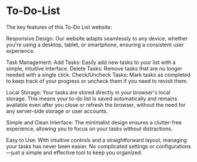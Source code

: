 ﻿# To-Do-List
The key features of this To-Do List website:

Responsive Design: Our website adapts seamlessly to any device, whether you're using a desktop, tablet, or smartphone, ensuring a consistent user experience.

Task Management:
Add Tasks: Easily add new tasks to your list with a simple, intuitive interface.
Delete Tasks: Remove tasks that are no longer needed with a single click.
Check/Uncheck Tasks: Mark tasks as completed to keep track of your progress or uncheck them if you need to revisit them.

Local Storage: Your tasks are stored directly in your browser's local storage. This means your to-do list is saved automatically and remains available even after you close or refresh the browser, without the need for any server-side storage or user accounts.

Simple and Clean Interface: The minimalist design ensures a clutter-free experience, allowing you to focus on your tasks without distractions.

Easy to Use: With intuitive controls and a straightforward layout, managing your tasks has never been easier. No complicated settings or configurations—just a simple and effective tool to keep you organized.
